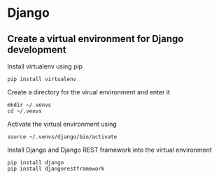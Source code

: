 # Django

## Create a virtual environment for Django development 

Install virtualenv using pip

```
pip install virtualenv
```

Create a directory for the virual environment and enter it

```
mkdir ~/.venvs
cd ~/.venvs
```

Activate the virtual environment using

```
source ~/.venvs/django/bin/activate

```
Install Django and Django REST framework into the virtual environment

```
pip install django
pip install djangorestframework
```
